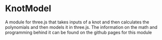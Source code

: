 # KnotModel
A module for three.js that takes inputs of a knot and then calculates the polynomials and then models it in three.js. The information on the math and programming behind it can be found on the github pages for this module
